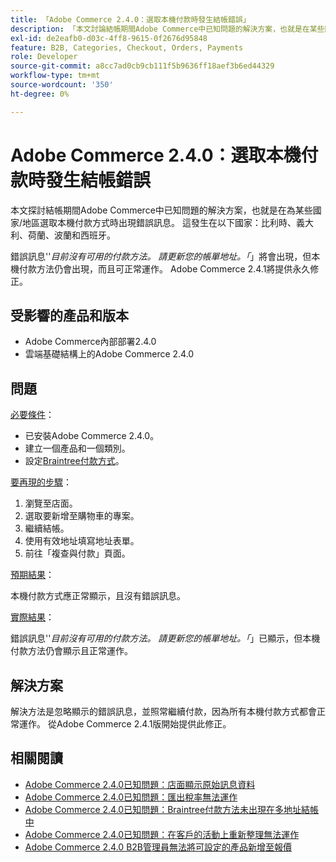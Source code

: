 ```yaml
---
title: 「Adobe Commerce 2.4.0：選取本機付款時發生結帳錯誤」
description: 「本文討論結帳期間Adobe Commerce中已知問題的解決方案，也就是在某些國家/地區選取當地付款方式時出現錯誤訊息。 這發生在比利時、義大利、荷蘭、波蘭和西班牙等國家。
exl-id: de2eafb0-d03c-4ff8-9615-0f2676d95848
feature: B2B, Categories, Checkout, Orders, Payments
role: Developer
source-git-commit: a8cc7ad0cb9cb111f5b9636ff18aef3b6ed44329
workflow-type: tm+mt
source-wordcount: '350'
ht-degree: 0%

---
```


# Adobe Commerce 2.4.0：選取本機付款時發生結帳錯誤

本文探討結帳期間Adobe Commerce中已知問題的解決方案，也就是在為某些國家/地區選取本機付款方式時出現錯誤訊息。 這發生在以下國家：比利時、義大利、荷蘭、波蘭和西班牙。

錯誤訊息&#39;&#39;*目前沒有可用的付款方法。 請更新您的帳單地址。「*」將會出現，但本機付款方法仍會出現，而且可正常運作。 Adobe Commerce 2.4.1將提供永久修正。

## 受影響的產品和版本

* Adobe Commerce內部部署2.4.0
* 雲端基礎結構上的Adobe Commerce 2.4.0

## 問題

<u>必要條件</u>：

* 已安裝Adobe Commerce 2.4.0。
* 建立一個產品和一個類別。
* 設定[Braintree付款方式](https://developer.adobe.com/commerce/webapi/graphql/payment-methods/braintree.html)。

<u>要再現的步驟</u>：

1. 瀏覽至店面。
1. 選取要新增至購物車的專案。
1. 繼續結帳。
1. 使用有效地址填寫地址表單。
1. 前往「複查與付款」頁面。

<u>預期結果</u>：

本機付款方式應正常顯示，且沒有錯誤訊息。

<u>實際結果</u>：

錯誤訊息&#39;&#39;*目前沒有可用的付款方法。 請更新您的帳單地址。「*」已顯示，但本機付款方法仍會顯示且正常運作。

## 解決方案

解決方法是忽略顯示的錯誤訊息，並照常繼續付款，因為所有本機付款方式都會正常運作。 從Adobe Commerce 2.4.1版開始提供此修正。

## 相關閱讀

* [Adobe Commerce 2.4.0已知問題：店面顯示原始訊息資料](/help/troubleshooting/storefront/magento-2-4-0-issue-storefront-raw-message-data-display.md)
* [Adobe Commerce 2.4.0已知問題：匯出稅率無法運作](/help/troubleshooting/miscellaneous/magento-2-4-0-known-issue-export-tax-rates-does-not-work.md)
* [Adobe Commerce 2.4.0已知問題：Braintree付款方法未出現在多地址結帳中](/help/troubleshooting/payments/magento-2-4-0-braintree-not-in-multiple-addresses-checkout.md)
* [Adobe Commerce 2.4.0已知問題：在客戶的活動上重新整理無法運作](/help/troubleshooting/miscellaneous/magento-2-4-0-refresh-on-customer-activities-does-not-work.md)
* [Adobe Commerce 2.4.0 B2B管理員無法將可設定的產品新增至報價](/help/troubleshooting/miscellaneous/magento-2-4-0-b2b-admin-can-t-add-configurable-product-to-quote.md)
